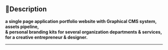<h2>📃Description</h2>

**a single page application portfolio website with Graphical CMS system, assets pipeline, <br>& personal branding kits for several organization departments & services, for a creative entrepreneur & designer.**

---  
